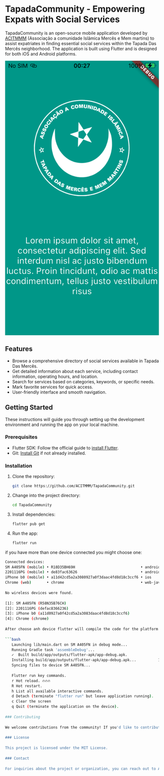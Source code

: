 # TapadaCommunity - Empowering Expats with Social Services

TapadaCommunity is an open-source mobile application developed by [ACITMMM](https://acitmmm.webnode.pt) (Associação a comunidade Islâmica Mercês e Mem martins) to assist expatriates in finding essential social services within the Tapada Das Mercês neighborhood. The application is built using Flutter and is designed for both iOS and Android platforms.

![App Screenshots](/screenshots/screenshot.png)

## Features

- Browse a comprehensive directory of social services available in Tapada Das Mercês.
- Get detailed information about each service, including contact information, operating hours, and location.
- Search for services based on categories, keywords, or specific needs.
- Mark favorite services for quick access.
- User-friendly interface and smooth navigation.

## Getting Started

These instructions will guide you through setting up the development environment and running the app on your local machine.

### Prerequisites

- Flutter SDK: Follow the official guide to [install Flutter](https://flutter.dev/docs/get-started/install).
- Git: [Install Git](https://git-scm.com/book/en/v2/Getting-Started-Installing-Git) if not already installed.

### Installation

1. Clone the repository:

   ```bash
   git clone https://github.com/ACITMMM/TapadaCommunity.git

2. Change into the project directory:
   ```bash
   cd TapadaCommunity
   
3. Install dependencies:
   ```bash
   flutter pub get
   
4. Run the app:
   ```bash
   flutter run

if you have more than one device connected you might choose one:

   ```bash
   Connected devices:
   SM A405FN (mobile) • R18D35BH69H                              • android-arm64  • Android 11 (API 30)
   2201116PG (mobile) • de83fac63626                             • android-arm64  • Android 13 (API 33)
   iPhone b0 (mobile) • a11d42cd5a2a3080927a0f3daac4fd8d18c3ccf6 • ios            • iOS 15.7.8 19H364
   Chrome (web)       • chrome                                   • web-javascript • Google Chrome 116.0.5845.96
   
   No wireless devices were found.
   
   [1]: SM A405FN (R58N35B76CH)
   [2]: 2201116PG (defac8366236)
   [3]: iPhone b0 (a11d0927a0f42cd5a2a3083daac4fd8d18c3ccf6)
   [4]: Chrome (chrome)

After choose anh device flutter will compile the code for the platform and a menu like that might appear:

   ```bash
      Launching lib/main.dart on SM A405FN in debug mode...
      Running Gradle task 'assembleDebug'...                                146.9s
      ✓  Built build/app/outputs/flutter-apk/app-debug.apk.
      Installing build/app/outputs/flutter-apk/app-debug.apk...          18.4s
      Syncing files to device SM A405FN...                                4.2s
      
      Flutter run key commands.
      r Hot reload. 🔥🔥🔥
      R Hot restart.
      h List all available interactive commands.
      d Detach (terminate "flutter run" but leave application running).
      c Clear the screen
      q Quit (terminate the application on the device).

### Contributing

We welcome contributions from the community! If you'd like to contribute to TapadaCommunity please clone the respository and open issues merge requests.

### License

This project is licensed under the MIT License.

### Contact

For inquiries about the project or organization, you can reach out to ACITMMM at contact@acitmmm.org.
